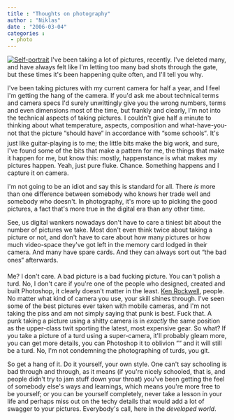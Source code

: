 ```yaml
---
title : "Thoughts on photography"
author : "Niklas"
date : "2006-03-04"
categories : 
 - photo
---
```


[![Self-portrait](http://static.flickr.com/18/23730556_12dc13f249_m.jpg)](https://niklasblog.com/wp-content/plugins/falbum/wp/album.php?show=recent&photo=23730556) I've been taking a lot of pictures, recently. I've deleted many, and have always felt like I'm letting too many bad shots through the gate, but these times it's been happening quite often, and I'll tell you why.

I've been taking pictures with my current camera for half a year, and I feel I'm getting the hang of the camera. If you'd ask me about technical terms and camera specs I'd surely unwittingly give you the wrong numbers, terms and even dimensions most of the time, but frankly and clearly, I'm not into the technical aspects of taking pictures. I couldn't give half a minute to thinking about what temperature, aspects, composition and what-have-you-not that the picture “should have“ in accordance with “some schools“. It's just like guitar-playing is to me; the little bits make the big work, and sure, I've found some of the bits that make a pattern for me, the things that make it happen for me, but know this: mostly, happenstance is what makes my pictures happen. Yeah, just pure fluke. Chance. Something happens and I capture it on camera.

I'm not going to be an idiot and say this is standard for all. There _is_ more than one difference between somebody who knows her trade well and somebody who doesn't. In photography, it's more up to picking the good pictures, a fact that's more true in the digital era than any other time.

See, us digital wankers nowadays don't have to care a tiniest bit about the number of pictures we take. Most don't even think twice about taking a picture or not, and don't have to care about how many pictures or how much video-space they've got left in the memory card lodged in their camera. And many have spare cards. And they can always sort out “the bad ones“ afterwards.

Me? I don't care. A bad picture is a bad fucking picture. You can't polish a turd. No, I don't care if you're one of the people who designed, created and built Photoshop, it clearly doesn't matter in the least. [Ken Rockwell](http://www.kenrockwell.com), people. No matter what kind of camera you use, your skill shines through. I've seen some of the best pictures ever taken with mobile cameras, and I'm not taking the piss and am not simply saying that punk is best. Fuck that. A punk taking a picture using a shitty camera is in _exactly_ the same position as the upper-class twit sporting the latest, most expensive gear. So what? If you take a picture of a turd using a super-camera, it'll probably gleam more, you can get more details, you can Photoshop it to oblivion ““ and it will still be a turd. No, I'm not condemning the photographing of turds, you git.

So get a hang of it. Do it yourself, your own style. One can't say schooling is bad through and through, as it means (if you're nicely schooled, that is, and people didn't try to jam stuff down your throat) you've been getting the feel of somebody else's ways and learnings, which means you're more free to be yourself; or you can be yourself completely, never take a lesson in your life and perhaps miss out on the techy details that would add a lot of swagger to your pictures. Everybody's call, here in the _developed world_.
